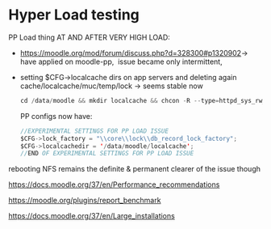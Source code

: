 # Hyper Load testing

PP Load thing AT AND AFTER VERY HIGH LOAD:

-   <https://moodle.org/mod/forum/discuss.php?d=328300#p1320902>→ have applied on moodle-pp,  issue became only intermittent, 
-   setting $CFG-&gt;localcache dirs on app servers and deleting again cache/localcache/muc/temp/lock → seems stable now

    ``` java
    cd /data/moodle && mkdir localcache && chcon -R --type=httpd_sys_rw_content_t localcache && ls -lah && ls -lahZ
    ```

    PP configs now have:

    ``` java
    //EXPERIMENTAL SETTINGS FOR PP LOAD ISSUE
    $CFG->lock_factory = "\\core\\lock\\db_record_lock_factory";
    $CFG->localcachedir = '/data/moodle/localcache';
    //END OF EXPERIMENTAL SETTINGS FOR PP LOAD ISSUE
    ```

rebooting NFS remains the definite & permanent clearer of the issue though

<https://docs.moodle.org/37/en/Performance_recommendations>

<https://moodle.org/plugins/report_benchmark>

<https://docs.moodle.org/37/en/Large_installations>
